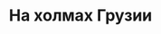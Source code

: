 ---
layout: archive-taxonomy
title: На холмах Грузии
category: На холмах Грузии
slug: "na-kholmakh-gruzii"
permalink: /categories/na-kholmakh-gruzii/
classes: wide
---
